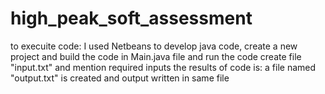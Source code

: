 # high_peak_soft_assessment

to execuite code:
  I used Netbeans to develop java code, create a new project and build the code in Main.java file and run the code
  create file "input.txt" and mention required inputs 
  the results of code is: a file named "output.txt" is created and output written in same file
